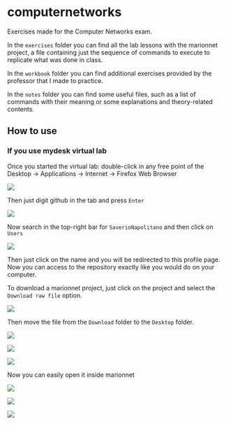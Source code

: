 # computernetworks

Exercises made for the Computer Networks exam.

In the `exercises` folder you can find all the lab lessons with the marionnet project, a file containing just the sequence of commands to execute to replicate what was done in class.

In the `workbook` folder you can find additional exercises provided by the professor that I made to practice.

In the `notes` folder you can find some useful files, such as a list of commands with their meaning or some explanations and theory-related contents.

## How to use

### If you use mydesk virtual lab

Once you started the virtual lab: double-click in any free point of the Desktop -> Applications -> Internet -> Firefox Web Browser

![](attachment/70bd856f029e67ff5534bfc24ddcc642.png)

Then just digit github in the tab and press `Enter`

![](attachment/eda22ca598728b5023ffa3e2b680724b.png)

Now search in the top-right bar for `SaverioNapolitano` and then click on `Users`

![](attachment/b8ac9278a563675f343dbe3a3e25b0af.png)

Then just click on the name and you will be redirected to this profile page. Now you can access to the repository exactly like you would do on your computer.

To download a marionnet project, just click on the project and select the `Download raw file` option.

![](attachment/56d473c842eeb138df1782e2f44aaf53.png)

Then move the file from the `Download` folder to the `Desktop` folder.

![](attachment/410e8bb349db94a20962617068cddbb2.png)

![](attachment/ae99761f45922a3c03e4d2e10123be99.png)

![](attachment/bdd3e68c2d9153d5022317345e2a74a5.png)

Now you can easily open it inside marionnet

![](attachment/05404eacb91d1c124a86130fb01def4d.png)

![](attachment/e99f0efa7cd287cc0023121b41aa3089.png)

![](attachment/4aa9d84f9acd41aaeb37c0d19b091178.png)


